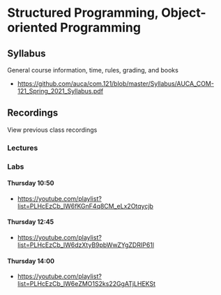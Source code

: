 Structured Programming, Object-oriented Programming
===================================================

## Syllabus

General course information, time, rules, grading, and books

* <https://github.com/auca/com.121/blob/master/Syllabus/AUCA_COM-121_Spring_2021_Syllabus.pdf>

## Recordings

View previous class recordings

### Lectures

### Labs

#### Thursday 10:50

* <https://youtube.com/playlist?list=PLHcEzCb_lW6fKGnF4q8CM_eLx2Otqycjb>

#### Thursday 12:45

* <https://youtube.com/playlist?list=PLHcEzCb_lW6dzXtyB9pbWwZYgZDRIP61l>

#### Thursday 14:00

* <https://youtube.com/playlist?list=PLHcEzCb_lW6eZMO1S2ks22GgATjLHEKSt>
